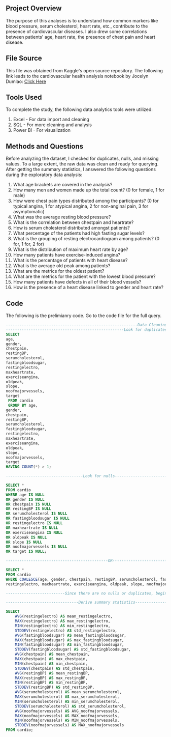 ## Project Overview
The purpose of this analyses is to understand how common markers like blood pressure, serum cholesterol, heart rate, etc., contribute to the presence of cardiovascular diseases. I also drew some correlations between patients' age, heart rate, the presence of chest pain and heart disease.

## File Source
This file was obtained from Kaggle's open source repository. The following link leads to the cardiovascular health analysis notebook by Jocelyn Dumlao: [Click Here](https://www.kaggle.com/code/jocelyndumlao/cardiovascular-health-analysis/notebook#%EF%AE%A9%D9%A8%D9%80%E2%9D%A4%EF%B8%8F%EF%AE%A9%D9%A8%D9%80%EF%AE%A9%EF%AE%A9Exploratory-Data-Analysis-(EDA)%F0%9F%93%8A)

## Tools Used
To complete the study, the following data analytics tools were utilized:
1. Excel - For data import and cleaning
2. SQL - For more cleaning and analysis
3. Power BI - For visualization

## Methods and Questions
Before analyzing the dataset, I checked for duplicates, nulls, and missing values. To a large extent, the raw data was clean and ready for querying. After getting the summary statistics, I answered the following questions during the exploratory data analysis:
1. What age brackets are covered in the analysis?
2. How many men and women made up the total count? (0 for female, 1 for male)
3. How were chest pain types distributed among the participants? (0 for typical angina, 1 for atypical angina, 2 for non-anginal pain, 3 for asymptomatic)
4. What was the average resting blood pressure?
5. What is the correlation between chestpain and heartrate?
6. How is serum cholesterol distributed amongst patients?
7. What percentage of the patients had high fasting sugar levels?
8. What is the grouping of resting electrocardiogram among patients? (0 for, 1 for, 2 for)
9. What is the distribution of maximum heart rate by age?
10. How many patients have exercise-induced angina?
11. What is the percentage of patients with heart disease?
12. What is the average old peak among patients?
13. What are the metrics for the oldest patient?
14. What are the metrics for the patient with the lowest blood pressure?
15. How many patients have defects in all of their blood vessels?
16. How is the presence of a heart disease linked to gender and heart rate?

## Code
The following is the prelimianry code. Go to the code file for the full query.
```sql
----------------------------------------------------------Data Cleaning--------------------------------------------------------------------
----------------------------------------------------Look for duplicates--------------------------------------------------------------------
SELECT 
age,
gender,
chestpain,
restingBP,
serumcholesterol,
fastingbloodsugar,
restingelectro, 
maxheartrate,
exerciseangina,
oldpeak,
slope,
noofmajorvessels,
target
 FROM cardio
 GROUP BY age,
gender,
chestpain,
restingBP,
serumcholesterol,
fastingbloodsugar,
restingelectro, 
maxheartrate,
exerciseangina,
oldpeak,
slope,
noofmajorvessels,
target
HAVING COUNT(*) > 1;

----------------------------------Look for nulls---------------------------------------------------------------------------------------

SELECT * 
FROM cardio
WHERE age IS NULL
OR gender IS NULL
OR chestpain IS NULL
OR restingBP IS NULL
OR serumcholesterol IS NULL
OR fastingbloodsugar IS NULL
OR restingelectro IS NULL
OR maxheartrate IS NULL
OR exerciseangina IS NULL
OR oldpeak IS NULL
OR slope IS NULL
OR noofmajorvessels IS NULL
OR target IS NULL;

---------------------------------------------OR-------------------------------------------------------------------------------------------

SELECT * 
FROM cardio
WHERE COALESCE(age, gender, chestpain, restingBP, serumcholesterol, fastingbloodsugar, 
restingelectro, maxheartrate, exerciseangina, oldpeak, slope, noofmajorvessels, target) IS NULL;

--------------------------Since there are no nulls or duplicates, begin EDA----------------------------------------------------------------

--------------------------------Derive summary statistics----------------------------------------------------------------------------------

SELECT 
    AVG(restingelectro) AS mean_restingelectro,
    MAX(restingelectro) AS max_restingelectro,
    MIN(restingelectro) AS min_restingelectro,
    STDDEV(restingelectro) AS std_restingelectro,
    AVG(fastingbloodsugar) AS mean_fastingbloodsugar,
    MAX(fastingbloodsugar) AS max_fastingbloodsugar,
    MIN(fastingbloodsugar) AS min_fastingbloodsugar,
    STDDEV(fastingbloodsugar) AS std_fastingbloodsugar,
    AVG(chestpain) AS mean_chestpain,
    MAX(chestpain) AS max_chestpain,
    MIN(chestpain) AS min_chestpain,
    STDDEV(chestpain) AS std_chestpain,
    AVG(restingBP) AS mean_restingBP,
    MAX(restingBP) AS max_restingBP,
    MIN(restingBP) AS min_restingBP,
    STDDEV(restingBP) AS std_restingBP,
    AVG(serumcholesterol) AS mean_serumcholesterol,
    MAX(serumcholesterol) AS max_serumcholesterol,
    MIN(serumcholesterol) AS min_serumcholesterol,
    STDDEV(serumcholesterol) AS std_serumcholesterol,
    AVG(noofmajorvessels) AS AVG_noofmajorvessels,
    MAX(noofmajorvessels) AS MAX_noofmajorvessels,
    MIN(noofmajorvessels) AS MIN_noofmajorvessels,
    STDDEV(noofmajorvessels) AS MAX_noofmajorvessels
FROM cardio;
```
